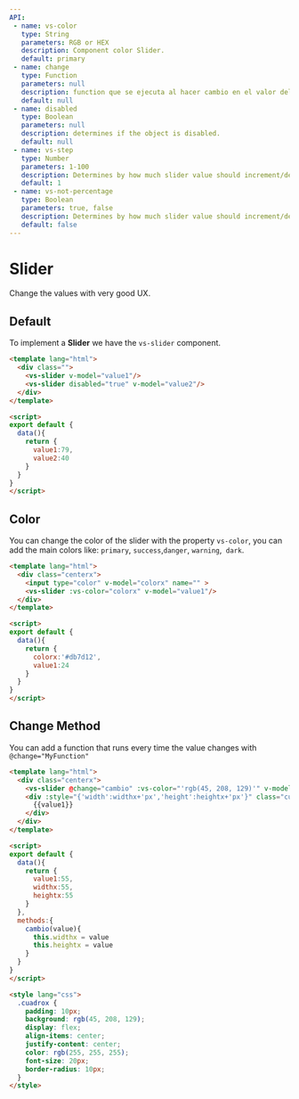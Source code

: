```yaml
---
API:
 - name: vs-color
   type: String
   parameters: RGB or HEX
   description: Component color Slider.
   default: primary
 - name: change
   type: Function
   parameters: null
   description: function que se ejecuta al hacer cambio en el valor del slider.
   default: null
 - name: disabled
   type: Boolean
   parameters: null
   description: determines if the object is disabled.
   default: null
 - name: vs-step
   type: Number
   parameters: 1-100
   description: Determines by how much slider value should increment/decrement when using arrow keys.
   default: 1
 - name: vs-not-percentage
   type: Boolean
   parameters: true, false
   description: Determines by how much slider value should increment/decrement when using arrow keys.
   default: false
---
```


# Slider

<box header>

  Change the values with very good UX.

</box>


<box>

## Default

To implement a **Slider** we have the `vs-slider` component.

<vuecode md>
<div slot="demo">
  <Demos-Slider-Default />
</div>
<div slot="code">

```html
<template lang="html">
  <div class="">
    <vs-slider v-model="value1"/>
    <vs-slider disabled="true" v-model="value2"/>
  </div>
</template>

<script>
export default {
  data(){
    return {
      value1:79,
      value2:40
    }
  }
}
</script>
```

</div>
</vuecode>
</box>


<box>

## Color

You can change the color of the slider with the property `vs-color`, you can add the main colors like: `primary`, `success`,`danger`, `warning`,` dark`.

<vuecode md>
<div slot="demo">
  <Demos-Slider-Color />
</div>
<div slot="code">

```html
<template lang="html">
  <div class="centerx">
    <input type="color" v-model="colorx" name="" >
    <vs-slider :vs-color="colorx" v-model="value1"/>
  </div>
</template>

<script>
export default {
  data(){
    return {
      colorx:'#db7d12',
      value1:24
    }
  }
}
</script>
```

</div>
</vuecode>
</box>


<box>

## Change Method

You can add a function that runs every time the value changes with `@change="MyFunction"`

<vuecode md>
<div slot="demo">
  <Demos-Slider-Change />
</div>
<div slot="code">

```html
<template lang="html">
  <div class="centerx">
    <vs-slider @change="cambio" :vs-color="'rgb(45, 208, 129)'" v-model="value1"/>
    <div :style="{'width':widthx+'px','height':heightx+'px'}" class="cuadrox">
      {{value1}}
    </div>
  </div>
</template>

<script>
export default {
  data(){
    return {
      value1:55,
      widthx:55,
      heightx:55
    }
  },
  methods:{
    cambio(value){
      this.widthx = value
      this.heightx = value
    }
  }
}
</script>

<style lang="css">
  .cuadrox {
    padding: 10px;
    background: rgb(45, 208, 129);
    display: flex;
    align-items: center;
    justify-content: center;
    color: rgb(255, 255, 255);
    font-size: 20px;
    border-radius: 10px;
  }
</style>
```

</div>
</vuecode>
</box>
